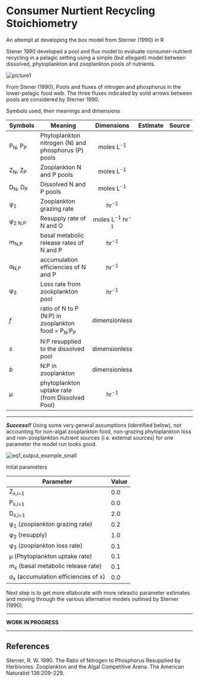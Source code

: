 # Consumer Nurtient Recycling Stoichiometry
An attempt at developing the box model from Sterner (1990) in R 

Stener 1990 developed a pool and flux model to evaluate consumer-nutrient recycling in a pelagic setting using a simple (but ellegant) model between dissolved, phytoplankton and zooplankton pools of nutrients.

![picture1](https://user-images.githubusercontent.com/36565183/48422785-60e58800-e72d-11e8-8fee-2e992cbb0125.png)

From Stener (1990), Pools and fluxes of nitrogen and phosphorus in the lower-pelagic food web. The three fluxes indicated by soild arrows between pools are considered by Sterner 1990.


Symbols used, their meanings and dimensions

| Symbols | Meaning | Dimensions | Estimate | Source |
|---|----|:---:|:----:|:---|
|P<sub>N</sub>, P<sub>P</sub>| Phytoplankton nitrogen (N) and phosphorus (P) pools | moles L<sup>-1</sup>|  | |
|Z<sub>N</sub>, Z<sub>P</sub>| Zooplankton N and P pools | moles L<sup>-1</sup>|  | |
|D<sub>N</sub>, D<sub>P</sub>| Dissolved N and P pools | moles L<sup>-1</sup>|  | |
|&phi;<sub>1</sub>| Zooplankton grazing rate | hr<sup>-1</sup>|  | |
|&phi;<sub>2 N,P</sub>| Resupply rate of N and O | moles L<sup>-1</sup> hr<sup>-1</sup>|  | |
|*m*<sub>N,P</sub>| basal metabolic release rates of N and P | hr<sup>-1</sup>|  | |
|*a*<sub>N,P</sub>| accumulation efficiencies of N and P | hr<sup>-1</sup>|  | |
|&phi;<sub>3</sub>| Loss rate from zookplankton pool | hr<sup>-1</sup>|  | |
|*f* | ratio of N to P (N:P) in zooplankton food = P<sub>N</sub>:P<sub>P</sub>| dimensionless | | |
|*s* | N:P resupplied to the dissolved pool | dimensionless | | |
|*b* | N:P in zooplankton | dimensionless | | |
|&mu;| phytoplankton uptake rate (from Dissolved Pool)| hr<sup>-1</sup>|  | |

***
___Success!!___ Using some very general assumptions (identified below), not accounting for non-algal zooplankton food, non-grazing phytoplankton loss and non-zooplankton nutrient sources (i.e. external sources) for one parameter the model run looks good. 

![eq1_output_example_small](https://user-images.githubusercontent.com/36565183/49031858-1e826900-f179-11e8-8658-bed4bc268bfc.png)


Intial parameters

| Parameter | Value | 
|---|---|
|Z<sub>x,i=1</sub> | 0.0 |
|P<sub>x,i=1</sub> | 0.0 |
|D<sub>x,i=1</sub> | 2.0 |
|&phi;<sub>1</sub> (zooplankton grazing rate) | 0.2 |
|&phi;<sub>2</sub> (resupply) | 1.0 |
|&phi;<sub>3</sub> (zooplankton loss rate) | 0.1 |
|&mu; (Phytoplankton uptake rate) | 0.1 |
|*m*<sub>x</sub> (basal metabolic release rate) | 0.1 |
|*a*<sub>x</sub> (accumulation efficiencies of x) | 0.0 |

Next step is to get more ellaborate with more releastic parameter estimates and moving through the various alternative models outlined by Sterner (1990). 

***

__WORK IN PROGRESS__




***
## References
Sterner, R. W. 1990. The Ratio of Nitrogen to Phosphorus Resupplied by Herbivores: Zooplankton and the Algal Competitive Arena. The American Naturalist 136:209–229.
